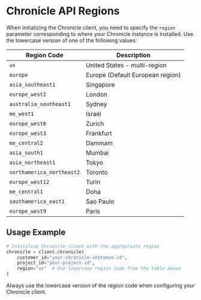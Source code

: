 # Chronicle API Regions

When initializing the Chronicle client, you need to specify the `region` parameter corresponding to where your Chronicle instance is installed. Use the lowercase version of one of the following values:

| Region Code | Description |
|-------------|-------------|
| `us` | United States - multi-region |
| `europe` | Europe (Default European region) |
| `asia_southeast1` | Singapore |
| `europe_west2` | London |
| `australia_southeast1` | Sydney |
| `me_west1` | Israel |
| `europe_west6` | Zurich |
| `europe_west3` | Frankfurt |
| `me_central2` | Dammam |
| `asia_south1` | Mumbai |
| `asia_northeast1` | Tokyo |
| `northamerica_northeast2` | Toronto |
| `europe_west12` | Turin |
| `me_central1` | Doha |
| `southamerica_east1` | Sao Paulo |
| `europe_west9` | Paris |

## Usage Example

```python
# Initialize Chronicle client with the appropriate region
chronicle = client.chronicle(
    customer_id="your-chronicle-instance-id",
    project_id="your-project-id",
    region="us"  # Use lowercase region code from the table above
)
```

Always use the lowercase version of the region code when configuring your Chronicle client. 